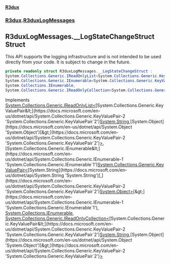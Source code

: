 #### [R3dux](R3dux.md 'R3dux')
### [R3dux](R3dux.md#R3dux 'R3dux').[R3duxLogMessages](R3duxLogMessages.md 'R3dux.R3duxLogMessages')

## R3duxLogMessages.__LogStateChangeStruct Struct

This API supports the logging infrastructure and is not intended to be used directly from your code. It is subject to change in the future.

```csharp
private readonly struct R3duxLogMessages.__LogStateChangeStruct :
System.Collections.Generic.IReadOnlyList<System.Collections.Generic.KeyValuePair<string, object?>>,
System.Collections.Generic.IEnumerable<System.Collections.Generic.KeyValuePair<string, object?>>,
System.Collections.IEnumerable,
System.Collections.Generic.IReadOnlyCollection<System.Collections.Generic.KeyValuePair<string, object?>>
```

Implements [System.Collections.Generic.IReadOnlyList&lt;](https://docs.microsoft.com/en-us/dotnet/api/System.Collections.Generic.IReadOnlyList-1 'System.Collections.Generic.IReadOnlyList`1')[System.Collections.Generic.KeyValuePair&lt;](https://docs.microsoft.com/en-us/dotnet/api/System.Collections.Generic.KeyValuePair-2 'System.Collections.Generic.KeyValuePair`2')[System.String](https://docs.microsoft.com/en-us/dotnet/api/System.String 'System.String')[,](https://docs.microsoft.com/en-us/dotnet/api/System.Collections.Generic.KeyValuePair-2 'System.Collections.Generic.KeyValuePair`2')[System.Object](https://docs.microsoft.com/en-us/dotnet/api/System.Object 'System.Object')[&gt;](https://docs.microsoft.com/en-us/dotnet/api/System.Collections.Generic.KeyValuePair-2 'System.Collections.Generic.KeyValuePair`2')[&gt;](https://docs.microsoft.com/en-us/dotnet/api/System.Collections.Generic.IReadOnlyList-1 'System.Collections.Generic.IReadOnlyList`1'), [System.Collections.Generic.IEnumerable&lt;](https://docs.microsoft.com/en-us/dotnet/api/System.Collections.Generic.IEnumerable-1 'System.Collections.Generic.IEnumerable`1')[System.Collections.Generic.KeyValuePair&lt;](https://docs.microsoft.com/en-us/dotnet/api/System.Collections.Generic.KeyValuePair-2 'System.Collections.Generic.KeyValuePair`2')[System.String](https://docs.microsoft.com/en-us/dotnet/api/System.String 'System.String')[,](https://docs.microsoft.com/en-us/dotnet/api/System.Collections.Generic.KeyValuePair-2 'System.Collections.Generic.KeyValuePair`2')[System.Object](https://docs.microsoft.com/en-us/dotnet/api/System.Object 'System.Object')[&gt;](https://docs.microsoft.com/en-us/dotnet/api/System.Collections.Generic.KeyValuePair-2 'System.Collections.Generic.KeyValuePair`2')[&gt;](https://docs.microsoft.com/en-us/dotnet/api/System.Collections.Generic.IEnumerable-1 'System.Collections.Generic.IEnumerable`1'), [System.Collections.IEnumerable](https://docs.microsoft.com/en-us/dotnet/api/System.Collections.IEnumerable 'System.Collections.IEnumerable'), [System.Collections.Generic.IReadOnlyCollection&lt;](https://docs.microsoft.com/en-us/dotnet/api/System.Collections.Generic.IReadOnlyCollection-1 'System.Collections.Generic.IReadOnlyCollection`1')[System.Collections.Generic.KeyValuePair&lt;](https://docs.microsoft.com/en-us/dotnet/api/System.Collections.Generic.KeyValuePair-2 'System.Collections.Generic.KeyValuePair`2')[System.String](https://docs.microsoft.com/en-us/dotnet/api/System.String 'System.String')[,](https://docs.microsoft.com/en-us/dotnet/api/System.Collections.Generic.KeyValuePair-2 'System.Collections.Generic.KeyValuePair`2')[System.Object](https://docs.microsoft.com/en-us/dotnet/api/System.Object 'System.Object')[&gt;](https://docs.microsoft.com/en-us/dotnet/api/System.Collections.Generic.KeyValuePair-2 'System.Collections.Generic.KeyValuePair`2')[&gt;](https://docs.microsoft.com/en-us/dotnet/api/System.Collections.Generic.IReadOnlyCollection-1 'System.Collections.Generic.IReadOnlyCollection`1')